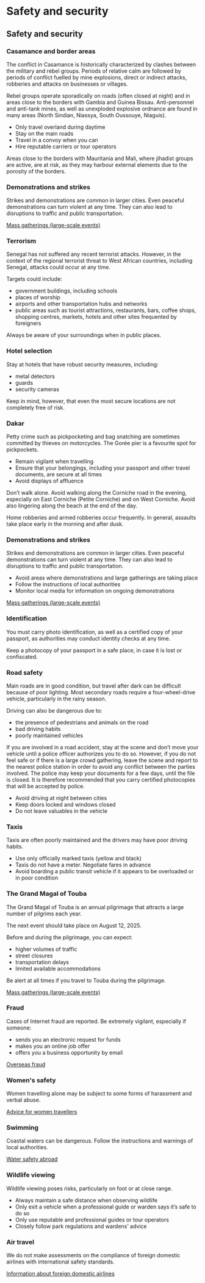# Safety and security

## Safety and security

### Casamance and border areas

The conflict in Casamance is historically characterized by clashes between the military and rebel groups. Periods of relative calm are followed by periods of conflict fuelled by mine explosions, direct or indirect attacks, robberies and attacks on businesses or villages.

Rebel groups operate sporadically on roads (often closed at night) and in areas close to the borders with Gambia and Guinea Bissau. Anti-personnel and anti-tank mines, as well as unexploded explosive ordnance are found in many areas (North Sindian, Niassya, South Oussouye, Niaguis).

* Only travel overland during daytime
* Stay on the main roads
* Travel in a convoy when you can
* Hire reputable carriers or tour operators

Areas close to the borders with Mauritania and Mali, where jihadist groups are active, are at risk, as they may harbour external elements due to the porosity of the borders.

### Demonstrations and strikes

Strikes and demonstrations are common in larger cities. Even peaceful demonstrations can turn violent at any time. They can also lead to disruptions to traffic and public transportation.

[Mass gatherings (large-scale events)](https://travel.gc.ca/travelling/health-safety/mass-gatherings)

### Terrorism

Senegal has not suffered any recent terrorist attacks. However, in the context of the regional terrorist threat to West African countries, including Senegal, attacks could occur at any time.

Targets could include:

* government buildings, including schools
* places of worship
* airports and other transportation hubs and networks
* public areas such as tourist attractions, restaurants, bars, coffee shops, shopping centres, markets, hotels and other sites frequented by foreigners

Always be aware of your surroundings when in public places.

### Hotel selection

Stay at hotels that have robust security measures, including:

* metal detectors
* guards
* security cameras

Keep in mind, however, that even the most secure locations are not completely free of risk.

### Dakar

Petty crime such as pickpocketing and bag snatching are sometimes committed by thieves on motorcycles. The Gorée pier is a favourite spot for pickpockets.

* Remain vigilant when travelling
* Ensure that your belongings, including your passport and other travel documents, are secure at all times
* Avoid displays of affluence

Don’t walk alone. Avoid walking along the Corniche road in the evening, especially on East Corniche (Petite Corniche) and on West Corniche. Avoid also lingering along the beach at the end of the day.

Home robberies and armed robberies occur frequently. In general, assaults take place early in the morning and after dusk.

### Demonstrations and strikes

Strikes and demonstrations are common in larger cities. Even peaceful demonstrations can turn violent at any time. They can also lead to disruptions to traffic and public transportation.

* Avoid areas where demonstrations and large gatherings are taking place
* Follow the instructions of local authorities
* Monitor local media for information on ongoing demonstrations

[Mass gatherings (large-scale events)](https://travel.gc.ca/travelling/health-safety/mass-gatherings)

### Identification

You must carry photo identification, as well as a certified copy of your passport, as authorities may conduct identity checks at any time.

Keep a photocopy of your passport in a safe place, in case it is lost or confiscated.

### Road safety

Main roads are in good condition, but travel after dark can be difficult because of poor lighting. Most secondary roads require a four-wheel-drive vehicle, particularly in the rainy season.

Driving can also be dangerous due to:

* the presence of pedestrians and animals on the road
* bad driving habits
* poorly maintained vehicles

If you are involved in a road accident, stay at the scene and don’t move your vehicle until a police officer authorizes you to do so. However, if you do not feel safe or if there is a large crowd gathering, leave the scene and report to the nearest police station in order to avoid any conflict between the parties involved. The police may keep your documents for a few days, until the file is closed. It is therefore recommended that you carry certified photocopies that will be accepted by police.

* Avoid driving at night between cities
* Keep doors locked and windows closed
* Do not leave valuables in the vehicle

### Taxis

Taxis are often poorly maintained and the drivers may have poor driving habits.

* Use only officially marked taxis (yellow and black)
* Taxis do not have a meter. Negotiate fares in advance
* Avoid boarding a public transit vehicle if it appears to be overloaded or in poor condition

### The Grand Magal of Touba

The Grand Magal of Touba is an annual pilgrimage that attracts a large number of pilgrims each year.

The next event should take place on August 12, 2025.

Before and during the pilgrimage, you can expect:

* higher volumes of traffic
* street closures
* transportation delays
* limited available accommodations

Be alert at all times if you travel to Touba during the pilgrimage.

[Mass gatherings (large-scale events)](https://travel.gc.ca/travelling/health-safety/mass-gatherings)

### Fraud

Cases of Internet fraud are reported. Be extremely vigilant, especially if someone:

* sends you an electronic request for funds
* makes you an online job offer
* offers you a business opportunity by email

[Overseas fraud](https://travel.gc.ca/travelling/health-safety/overseas-fraud)

### Women's safety

Women travelling alone may be subject to some forms of harassment and verbal abuse.

[Advice for women travellers](https://travel.gc.ca/travelling/health-safety/advice-for-women-travellers "Advice for women travellers")

### Swimming

Coastal waters can be dangerous. Follow the instructions and warnings of local authorities.

[Water safety abroad](https://travel.gc.ca/travelling/health-safety/water-safety)

### Wildlife viewing

Wildlife viewing poses risks, particularly on foot or at close range.

* Always maintain a safe distance when observing wildlife
* Only exit a vehicle when a professional guide or warden says it’s safe to do so
* Only use reputable and professional guides or tour operators
* Closely follow park regulations and wardens’ advice

### Air travel

We do not make assessments on the compliance of foreign domestic airlines with international safety standards.

[Information about foreign domestic airlines](https://travel.gc.ca/air/in-flight-safety#other)